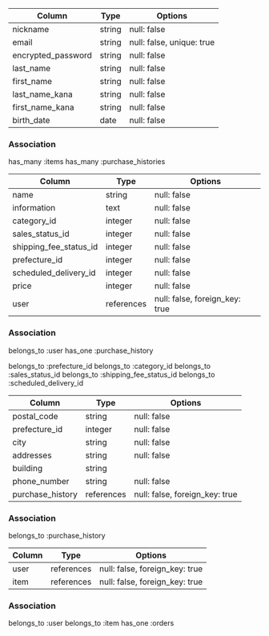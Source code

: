 <!-- usersテーブル -->
| Column             | Type   | Options                   |
| ------------------ | ------ | ----------- |
| nickname              | string  | null: false               |
| email                 | string  | null: false, unique: true |
| encrypted_password    | string  | null: false               |
| last_name             | string  | null: false               |
| first_name            | string  | null: false               |
| last_name_kana        | string  | null: false               |
| first_name_kana       | string  | null: false               |
| birth_date            | date    | null: false               |

### Association
has_many :items
has_many :purchase_histories

<!-- itemsテーブル -->
| Column             | Type   | Options                   |
| ------------------ | ------ | ----------- |
| name                   | string      | null: false                    |
| information            | text        | null: false                    |
| category_id            | integer     | null: false                    |
| sales_status_id        | integer     | null: false                    |
| shipping_fee_status_id | integer     | null: false                    |
| prefecture_id          | integer     | null: false                    |
| scheduled_delivery_id  | integer     | null: false                    |
| price                  | integer     | null: false                    |
| user                   | references  | null: false, foreign_key: true |

### Association
belongs_to :user
has_one :purchase_history
<!-- 外部キー　別モデルを作成 -->
belongs_to :prefecture_id
belongs_to :category_id
belongs_to :sales_status_id
belongs_to :shipping_fee_status_id
belongs_to :scheduled_delivery_id

<!-- ordersテーブル 住所-->
| Column             | Type   | Options                   |
| ------------------ | ------ | ----------- |
| postal_code      | string      | null: false                    |
| prefecture_id    | integer     | null: false                    |
| city             | string      | null: false                    |
| addresses        | string      | null: false                    |
| building         | string      |                                |
| phone_number     | string      | null: false                    |
| purchase_history | references  | null: false, foreign_key: true |

### Association
belongs_to :purchase_history

<!-- purchase_historiesテーブル 購入履歴-->
| Column             | Type   | Options                   |
| ------------------ | ------ | ----------- |
| user    | references  | null: false, foreign_key: true |
| item    | references  | null: false, foreign_key: true |

### Association
belongs_to :user
belongs_to :item
has_one :orders